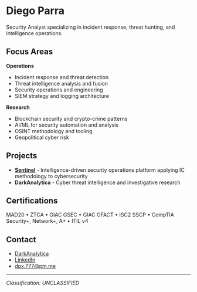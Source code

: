 # Diego Parra

Security Analyst specializing in incident response, threat hunting, and intelligence operations.

## Focus Areas

**Operations**
- Incident response and threat detection
- Threat intelligence analysis and fusion
- Security operations and engineering
- SIEM strategy and logging architecture

**Research**
- Blockchain security and crypto-crime patterns
- AI/ML for security automation and analysis
- OSINT methodology and tooling
- Geopolitical cyber risk

## Projects

- **[Sentinel](https://github.com/elchacal801/sentinel)** - Intelligence-driven security operations platform applying IC methodology to cybersecurity
- **DarkAnalytica** - Cyber threat intelligence and investigative research

## Certifications

MAD20 • ZTCA • GIAC GSEC • GIAC GFACT • ISC2 SSCP • CompTIA Security+, Network+, A+ • ITIL v4

## Contact

- [DarkAnalytica](https://darkanalytica.org)
- [LinkedIn](https://www.linkedin.com/in/dparra801)
- dpx.777@pm.me

---

_Classification: UNCLASSIFIED_
